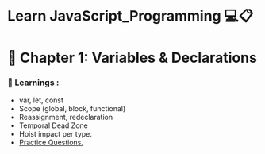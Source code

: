 # Learn JavaScript_Programming 💻📋

# 🎯 Chapter 1: Variables & Declarations
### 📝 Learnings :
- var, let, const 
- Scope (global, block, functional)
- Reassignment, redeclaration
- Temporal Dead Zone
- Hoist impact per type.
- [Practice Questions.](https://github.com/sudhirchavan99/JavaScript_Programming/tree/44ff2aa9c055b8b21ba7119a4901e75cb30db62d/Chapter-1%20Practice%20Questions)
